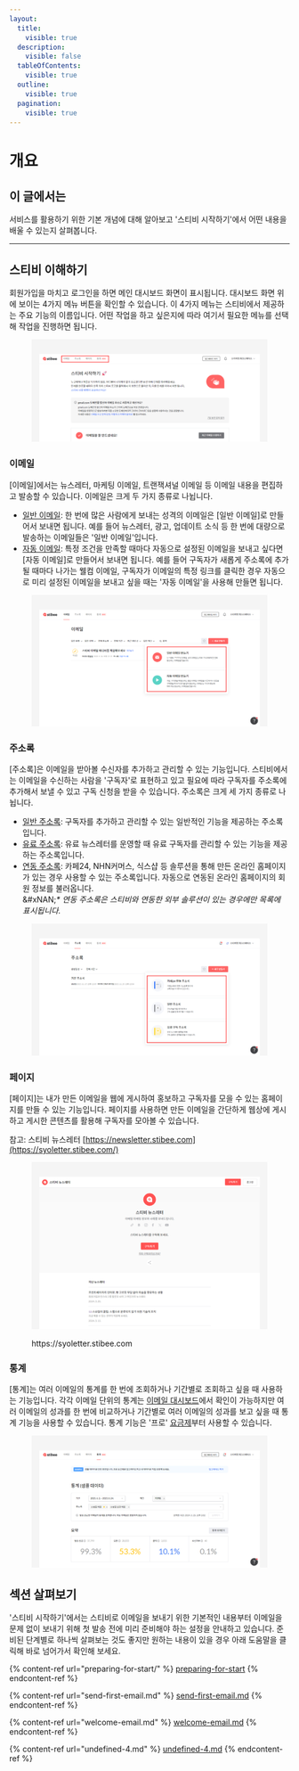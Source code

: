 ```yaml
---
layout:
  title:
    visible: true
  description:
    visible: false
  tableOfContents:
    visible: true
  outline:
    visible: true
  pagination:
    visible: true
---
```


# 개요

## 이 글에서는

서비스를 활용하기 위한 기본 개념에 대해 알아보고 '스티비 시작하기'에서 어떤 내용을 배울 수 있는지 살펴봅니다.

***

## 스티비 이해하기

회원가입을 마치고 로그인을 하면 메인 대시보드 화면이 표시됩니다. 대시보드 화면 위에 보이는 4가지 메뉴 버튼을 확인할 수 있습니다. 이 4가지 메뉴는 스티비에서 제공하는 주요 기능의 이름입니다. 어떤 작업을 하고 싶은지에 따라 여기서 필요한 메뉴를 선택해 작업을 진행하면 됩니다.&#x20;

<figure><img src="../.gitbook/assets/메인화면_1.png" alt=""><figcaption></figcaption></figure>



### 이메일

\[이메일]에서는 뉴스레터, 마케팅 이메일, 트랜잭셔널 이메일 등 이메일 내용을 편집하고 발송할 수 있습니다. 이메일은 크게 두 가지 종류로 나뉩니다.&#x20;

* [일반 이메일](broken-reference): 한 번에 많은 사람에게 보내는 성격의 이메일은 \[일반 이메일]로 만들어서 보내면 됩니다. 예를 들어 뉴스레터, 광고, 업데이트 소식 등 한 번에 대량으로 발송하는 이메일들은 '일반 이메일'입니다.
* [자동 이메일](../email/automation/): 특정 조건을 만족할 때마다 자동으로 설정된 이메일을 보내고 싶다면 \[자동 이메일]로 만들어서 보내면 됩니다. 예를 들어 구독자가 새롭게 주소록에 추가될 때마다 나가는 웰컴 이메일, 구독자가 이메일의 특정 링크를 클릭한 경우 자동으로 미리 설정된 이메일을 보내고 싶을 때는 '자동 이메일'을 사용해 만들면 됩니다.

<figure><img src="../.gitbook/assets/이메일_1.png" alt=""><figcaption></figcaption></figure>



### 주소록

\[주소록]은 이메일을 받아볼 수신자를 추가하고 관리할 수 있는 기능입니다. 스티비에서는 이메일을 수신하는 사람을 '구독자'로 표현하고 있고 필요에 따라 구독자를 주소록에 추가해서 보낼 수 있고 구독 신청을 받을 수 있습니다. 주소록은 크게 세 가지 종류로 나뉩니다.

* [일반 주소록](broken-reference): 구독자를 추가하고 관리할 수 있는 일반적인 기능을 제공하는 주소록입니다.&#x20;
* [유료 주소록](broken-reference): 유료 뉴스레터를 운영할 때 유료 구독자를 관리할 수 있는 기능을 제공하는 주소록입니다.
* [연동 주소록](broken-reference): 카페24, NHN커머스, 식스샵 등 솔루션을 통해 만든 온라인 홈페이지가 있는 경우 사용할 수 있는 주소록입니다. 자동으로 연동된 온라인 홈페이지의 회원 정보를 불러옵니다.\
  &#xNAN;_\* 연동 주소록은 스티비와 연동한 외부 솔루션이 있는 경우에만 목록에 표시됩니다._

<figure><img src="../.gitbook/assets/주소록_1.png" alt=""><figcaption></figcaption></figure>



### 페이지

\[페이지]는 내가 만든 이메일을 웹에 게시하여 홍보하고 구독자를 모을 수 있는 홈페이지를 만들 수 있는 기능입니다. 페이지를 사용하면 만든 이메일을 간단하게 웹상에 게시하고 게시한 콘텐츠를 활용해 구독자를 모아볼 수 있습니다.&#x20;

참고: 스티비 뉴스레터 [https://newsletter.stibee.com](https://syoletter.stibee.com/)

<figure><img src="../.gitbook/assets/페이지_1.png" alt=""><figcaption><p>https://syoletter.stibee.com</p></figcaption></figure>



### 통계

\[통계]는 여러 이메일의 통계를 한 번에 조회하거나 기간별로 조회하고 싶을 때 사용하는 기능입니다. 각각 이메일 단위의 통계는 [이메일 대시보드](../email/analytics/email-statistics-dashboard.md)에서 확인이 가능하지만 여러 이메일의 성과를 한 번에 비교하거나 기간별로 여러 이메일의 성과를 보고 싶을 때 통계 기능을 사용할 수 있습니다. 통계 기능은 '프로' [요금제](broken-reference)부터 사용할 수 있습니다.

<figure><img src="../.gitbook/assets/통계_1.png" alt=""><figcaption></figcaption></figure>



## 섹션 살펴보기

'스티비 시작하기'에서는 스티비로 이메일을 보내기 위한 기본적인 내용부터 이메일을 문제 없이 보내기 위해 첫 발송 전에  미리 준비해야 하는 설정을 안내하고 있습니다. 준비된 단계별로 하나씩 살펴보는 것도 좋지만 원하는 내용이 있을 경우 아래 도움말을 클릭해 바로 넘어가서 확인해 보세요.

{% content-ref url="preparing-for-start/" %}
[preparing-for-start](preparing-for-start/)
{% endcontent-ref %}

{% content-ref url="send-first-email.md" %}
[send-first-email.md](send-first-email.md)
{% endcontent-ref %}

{% content-ref url="welcome-email.md" %}
[welcome-email.md](welcome-email.md)
{% endcontent-ref %}

{% content-ref url="undefined-4.md" %}
[undefined-4.md](undefined-4.md)
{% endcontent-ref %}
